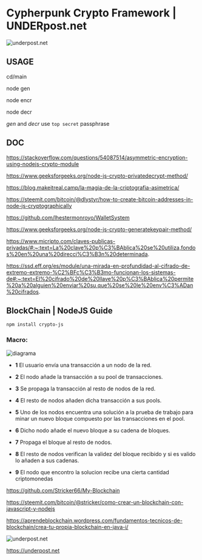 # Cypherpunk Crypto Framework | UNDERpost.net


![underpost.net](https://1.bp.blogspot.com/-WxI-eBKcBS0/X0bOTxIcVRI/AAAAAAAAA2w/4Q0wlMp6CCQf5CcjfQARbvCkOARRPIQegCLcBGAsYHQ/s1600/ta.png)


## USAGE


cd/main


node gen


node encr


node decr


*gen* and *decr* use  `top secret` passphrase


## DOC


https://stackoverflow.com/questions/54087514/asymmetric-encryption-using-nodejs-crypto-module


https://www.geeksforgeeks.org/node-js-crypto-privatedecrypt-method/


https://blog.makeitreal.camp/la-magia-de-la-criptografia-asimetrica/


https://steemit.com/bitcoin/@dlystyr/how-to-create-bitcoin-addresses-in-node-js-cryptographically


https://github.com/lhestermonroyo/WalletSystem


https://www.geeksforgeeks.org/node-js-crypto-generatekeypair-method/


https://www.micripto.com/claves-publicas-privadas/#:~:text=La%20clave%20p%C3%BAblica%20se%20utiliza,fondos%20en%20una%20direcci%C3%B3n%20determinada.


https://ssd.eff.org/es/module/una-mirada-en-profundidad-al-cifrado-de-extremo-extremo-%C2%BFc%C3%B3mo-funcionan-los-sistemas-de#:~:text=El%20cifrado%20de%20llave%20p%C3%BAblica%20permite%20a%20alguien%20enviar%20su,que%20se%20le%20env%C3%ADan%20cifrados.





## BlockChain | NodeJS Guide


`npm install crypto-js`


### Macro:


![diagrama](https://aprendeblockchain.files.wordpress.com/2019/02/proceso.png)


- **1** El usuario envía una transacción a un nodo de la red.

- **2** El nodo añade la transacción a su pool de transacciones.

- **3** Se propaga la transacción al resto de nodos de la red.

- **4** El resto de nodos añaden dicha transacción a sus pools.

- **5** Uno de los nodos encuentra una solución a la prueba de trabajo para minar un nuevo bloque compuesto por las transacciones en el pool.

- **6** Dicho nodo añade el nuevo bloque a su cadena de bloques.

- **7** Propaga el bloque al resto de nodos.

- **8** El resto de nodos verifican la validez del bloque recibido y si es valido lo añaden a sus cadenas.

- **9** El nodo que encontro la solucion recibe una cierta cantidad criptomonedas


https://github.com/Stricker66/My-Blockchain


https://steemit.com/bitcoin/@stricker/como-crear-un-blockchain-con-javascript-y-nodejs


https://aprendeblockchain.wordpress.com/fundamentos-tecnicos-de-blockchain/crea-tu-propia-blockchain-en-java-i/


![underpost.net](https://underpost.net/underpost-social.jpg)


https://underpost.net
